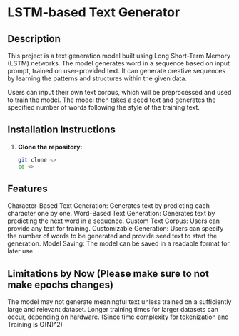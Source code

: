 # **LSTM-based Text Generator**

## **Description**  
This project is a text generation model built using Long Short-Term Memory (LSTM) networks. The model generates word in a sequence based on input prompt, trained on user-provided text. It can generate creative sequences by learning the patterns and structures within the given data.

Users can input their own text corpus, which will be preprocessed and used to train the model. The model then takes a seed text and generates the specified number of words following the style of the training text.

## **Installation Instructions**  
1. **Clone the repository:**
   ```bash
   git clone <>
   cd <>

## **Features**
Character-Based Text Generation: Generates text by predicting each character one by one.
Word-Based Text Generation: Generates text by predicting the next word in a sequence.
Custom Text Corpus: Users can provide any text for training.
Customizable Generation: Users can specify the number of words to be generated and provide seed text to start the generation.
Model Saving: The model can be saved in a readable format for later use.

## **Limitations by Now (Please make sure to not make epochs changes)**
The model may not generate meaningful text unless trained on a sufficiently large and relevant dataset.
Longer training times for larger datasets can occur, depending on hardware. (Since time complexity for tokenization and Training is O(N)^2)
